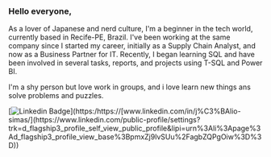 
### Hello everyone,
  
As a lover of Japanese and nerd culture, I'm a beginner in the tech world, currently based in Recife-PE, Brazil. I've been working at the same company since I started my career, initially as a Supply Chain Analyst, and now as a Business Partner for IT. Recently, I began learning SQL and have been involved in several tasks, reports, and projects using T-SQL and Power BI.

I'm a shy person but love work in groups, and i love learn new things ans solve problems and puzzles.

[![Linkedin Badge](https://img.shields.io/badge/-LinkedIn-blue?style=flat-square&logo=Linkedin&logoColor=white&link=https://https://[www.linkedin.com/in/j%C3%BAlio-simas/](https://www.linkedin.com/public-profile/settings?trk=d_flagship3_profile_self_view_public_profile&lipi=urn%3Ali%3Apage%3Ad_flagship3_profile_view_base%3BpmxZj9lvSUu%2FagbZQPgOiw%3D%3D))](https:/https://[www.linkedin.com/in/j%C3%BAlio-simas/](https://www.linkedin.com/public-profile/settings?trk=d_flagship3_profile_self_view_public_profile&lipi=urn%3Ali%3Apage%3Ad_flagship3_profile_view_base%3BpmxZj9lvSUu%2FagbZQPgOiw%3D%3D))

